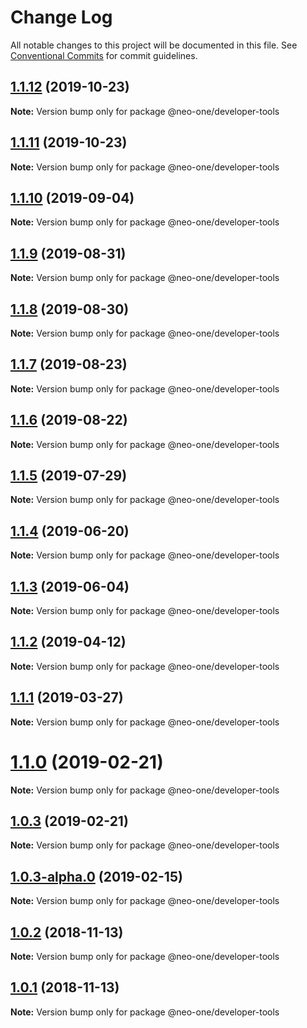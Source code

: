 # Change Log

All notable changes to this project will be documented in this file.
See [Conventional Commits](https://conventionalcommits.org) for commit guidelines.

## [1.1.12](https://github.com/neo-one-suite/neo-one/compare/@neo-one/developer-tools@1.1.11...@neo-one/developer-tools@1.1.12) (2019-10-23)

**Note:** Version bump only for package @neo-one/developer-tools





## [1.1.11](https://github.com/neo-one-suite/neo-one/compare/@neo-one/developer-tools@1.1.10...@neo-one/developer-tools@1.1.11) (2019-10-23)

**Note:** Version bump only for package @neo-one/developer-tools





## [1.1.10](https://github.com/neo-one-suite/neo-one/compare/@neo-one/developer-tools@1.1.9...@neo-one/developer-tools@1.1.10) (2019-09-04)

**Note:** Version bump only for package @neo-one/developer-tools





## [1.1.9](https://github.com/neo-one-suite/neo-one/compare/@neo-one/developer-tools@1.1.8...@neo-one/developer-tools@1.1.9) (2019-08-31)

**Note:** Version bump only for package @neo-one/developer-tools





## [1.1.8](https://github.com/neo-one-suite/neo-one/compare/@neo-one/developer-tools@1.1.7...@neo-one/developer-tools@1.1.8) (2019-08-30)

**Note:** Version bump only for package @neo-one/developer-tools





## [1.1.7](https://github.com/neo-one-suite/neo-one/compare/@neo-one/developer-tools@1.1.6...@neo-one/developer-tools@1.1.7) (2019-08-23)

**Note:** Version bump only for package @neo-one/developer-tools





## [1.1.6](https://github.com/neo-one-suite/neo-one/compare/@neo-one/developer-tools@1.1.5...@neo-one/developer-tools@1.1.6) (2019-08-22)

**Note:** Version bump only for package @neo-one/developer-tools





## [1.1.5](https://github.com/neo-one-suite/neo-one/compare/@neo-one/developer-tools@1.1.4...@neo-one/developer-tools@1.1.5) (2019-07-29)

**Note:** Version bump only for package @neo-one/developer-tools





## [1.1.4](https://github.com/neo-one-suite/neo-one/compare/@neo-one/developer-tools@1.1.3...@neo-one/developer-tools@1.1.4) (2019-06-20)

**Note:** Version bump only for package @neo-one/developer-tools





## [1.1.3](https://github.com/neo-one-suite/neo-one/compare/@neo-one/developer-tools@1.1.2...@neo-one/developer-tools@1.1.3) (2019-06-04)

**Note:** Version bump only for package @neo-one/developer-tools





## [1.1.2](https://github.com/neo-one-suite/neo-one/compare/@neo-one/developer-tools@1.1.1...@neo-one/developer-tools@1.1.2) (2019-04-12)

**Note:** Version bump only for package @neo-one/developer-tools





## [1.1.1](https://github.com/neo-one-suite/neo-one/compare/@neo-one/developer-tools@1.1.0...@neo-one/developer-tools@1.1.1) (2019-03-27)

**Note:** Version bump only for package @neo-one/developer-tools





# [1.1.0](https://github.com/neo-one-suite/neo-one/compare/@neo-one/developer-tools@1.0.3...@neo-one/developer-tools@1.1.0) (2019-02-21)

**Note:** Version bump only for package @neo-one/developer-tools





## [1.0.3](https://github.com/neo-one-suite/neo-one/compare/@neo-one/developer-tools@1.0.3-alpha.0...@neo-one/developer-tools@1.0.3) (2019-02-21)

**Note:** Version bump only for package @neo-one/developer-tools





## [1.0.3-alpha.0](https://github.com/neo-one-suite/neo-one/compare/@neo-one/developer-tools@1.0.2...@neo-one/developer-tools@1.0.3-alpha.0) (2019-02-15)

**Note:** Version bump only for package @neo-one/developer-tools





## [1.0.2](https://github.com/neo-one-suite/neo-one/compare/@neo-one/developer-tools@1.0.1...@neo-one/developer-tools@1.0.2) (2018-11-13)

**Note:** Version bump only for package @neo-one/developer-tools





## [1.0.1](https://github.com/neo-one-suite/neo-one/compare/@neo-one/developer-tools@1.0.0...@neo-one/developer-tools@1.0.1) (2018-11-13)

**Note:** Version bump only for package @neo-one/developer-tools
